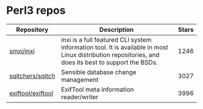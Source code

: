 # Perl3 repos

| Repository                                                | Description                                                                                                                                          | Stars |
| --------------------------------------------------------- | ---------------------------------------------------------------------------------------------------------------------------------------------------- | ----- |
| [smxi/inxi](https://github.com/smxi/inxi)                 | inxi is a full featured CLI system information tool. It is available in most Linux distribution repositories, and does its best to support the BSDs. | 1246  |
| [sqitchers/sqitch](https://github.com/sqitchers/sqitch)   | Sensible database change management                                                                                                                  | 3027  |
| [exiftool/exiftool](https://github.com/exiftool/exiftool) | ExifTool meta information reader/writer                                                                                                              | 3996  |
